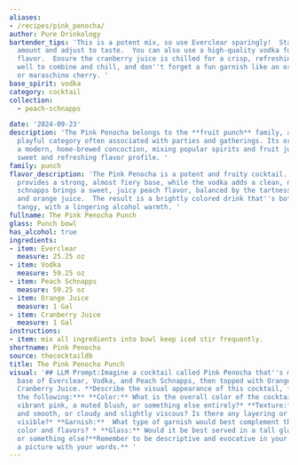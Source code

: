 ```yaml
---
aliases:
- /recipes/pink_penocha/
author: Pure Drinkology
bartender_tips: 'This is a potent mix, so use Everclear sparingly!  Start with a small
  amount and adjust to taste.  You can also use a high-quality vodka for a smoother
  flavor.  Ensure the cranberry juice is chilled for a crisp, refreshing taste. Shake
  well to combine and chill, and don''t forget a fun garnish like an orange slice
  or maraschino cherry. '
base_spirit: vodka
category: cocktail
collection: 
  - peach-schnapps

date: '2024-09-23'
description: 'The Pink Penocha belongs to the **fruit punch** family, a vibrant and
  playful category often associated with parties and gatherings. Its origins are likely
  a modern, home-brewed concoction, mixing popular spirits and fruit juices for a
  sweet and refreshing flavor profile. '
family: punch
flavor_description: 'The Pink Penocha is a potent and fruity cocktail.  The Everclear
  provides a strong, almost fiery base, while the vodka adds a clean, neutral note.  Peach
  schnapps brings a sweet, juicy peach flavor, balanced by the tartness of cranberry
  and orange juice.  The result is a brightly colored drink that''s both sweet and
  tangy, with a lingering alcohol warmth. '
fullname: The Pink Penocha Punch
glass: Punch bowl
has_alcohol: true
ingredients:
- item: Everclear
  measure: 25.25 oz
- item: Vodka
  measure: 59.25 oz
- item: Peach Schnapps
  measure: 59.25 oz
- item: Orange Juice
  measure: 1 Gal
- item: Cranberry Juice
  measure: 1 Gal
instructions:
- item: mix all ingredients into bowl keep iced stir frequently.
shortname: Pink Penocha
source: thecocktaildb
title: The Pink Penocha Punch
visual: '## LLM Prompt:Imagine a cocktail called Pink Penocha that''s made with a
  base of Everclear, Vodka, and Peach Schnapps, then topped with Orange Juice and
  Cranberry Juice. **Describe the visual appearance of this cocktail, focusing on
  the following:*** **Color:** What is the overall color of the cocktail? Is it a
  vibrant pink, a muted blush, or something else entirely?* **Texture:** Is it clear
  and smooth, or cloudy and slightly viscous? Is there any layering or separation
  visible?* **Garnish:**  What type of garnish would best complement this cocktail''s
  color and flavors? * **Glass:** Would it be best served in a tall glass, a coupe,
  or something else?**Remember to be descriptive and evocative in your language, painting
  a picture with your words.** '
---
```




